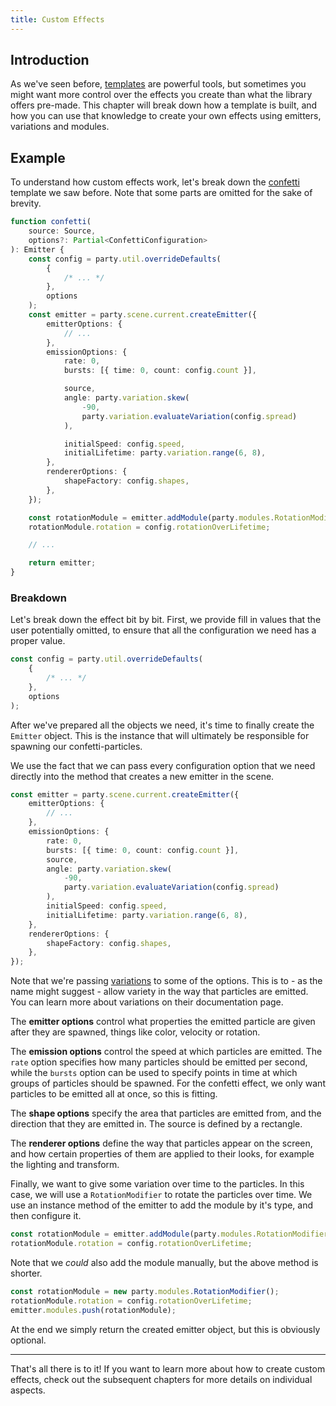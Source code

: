 ```yaml
---
title: Custom Effects
---
```


## Introduction

As we've seen before, [templates](/docs/templates) are powerful tools, but sometimes you might want more control over the effects you create than what the library offers pre-made. This chapter will break down how a template is built, and how you can use that knowledge to create your own effects using emitters, variations and modules.

## Example

To understand how custom effects work, let's break down the [confetti](/docs/templates#confetti) template we saw before. Note that some parts are omitted for the sake of brevity.

```ts
function confetti(
    source: Source,
    options?: Partial<ConfettiConfiguration>
): Emitter {
    const config = party.util.overrideDefaults(
        {
            /* ... */
        },
        options
    );
    const emitter = party.scene.current.createEmitter({
        emitterOptions: {
            // ...
        },
        emissionOptions: {
            rate: 0,
            bursts: [{ time: 0, count: config.count }],

            source,
            angle: party.variation.skew(
                -90,
                party.variation.evaluateVariation(config.spread)
            ),

            initialSpeed: config.speed,
            initialLifetime: party.variation.range(6, 8),
        },
        rendererOptions: {
            shapeFactory: config.shapes,
        },
    });

    const rotationModule = emitter.addModule(party.modules.RotationModifier);
    rotationModule.rotation = config.rotationOverLifetime;

    // ...

    return emitter;
}
```

### Breakdown

Let's break down the effect bit by bit. First, we provide fill in values that the user potentially omitted, to ensure that all the configuration we need has a proper value.

```ts
const config = party.util.overrideDefaults(
    {
        /* ... */
    },
    options
);
```

After we've prepared all the objects we need, it's time to finally create the `Emitter` object. This is the instance that will ultimately be responsible for spawning our confetti-particles.

We use the fact that we can pass every configuration option that we need directly into the method that creates a new emitter in the scene.

```ts
const emitter = party.scene.current.createEmitter({
    emitterOptions: {
        // ...
    },
    emissionOptions: {
        rate: 0,
        bursts: [{ time: 0, count: config.count }],
        source,
        angle: party.variation.skew(
            -90,
            party.variation.evaluateVariation(config.spread)
        ),
        initialSpeed: config.speed,
        initialLifetime: party.variation.range(6, 8),
    },
    rendererOptions: {
        shapeFactory: config.shapes,
    },
});
```

Note that we're passing [variations](/docs/variations) to some of the options. This is to - as the name might suggest - allow variety in the way that particles are emitted. You can learn more about variations on their documentation page.

The **emitter options** control what properties the emitted particle are given after they are spawned, things like color, velocity or rotation.

The **emission options** control the speed at which particles are emitted. The `rate` option specifies how many particles should be emitted per second, while the `bursts` option can be used to specify points in time at which groups of particles should be spawned. For the confetti effect, we only want particles to be emitted all at once, so this is fitting.

The **shape options** specify the area that particles are emitted from, and the direction that they are emitted in. The source is defined by a rectangle.

The **renderer options** define the way that particles appear on the screen, and how certain properties of them are applied to their looks, for example the lighting and transform.

Finally, we want to give some variation over time to the particles. In this case, we will use a `RotationModifier` to rotate the particles over time. We use an instance method of the emitter to add the module by it's type, and then configure it.

```ts
const rotationModule = emitter.addModule(party.modules.RotationModifier);
rotationModule.rotation = config.rotationOverLifetime;
```

Note that we _could_ also add the module manually, but the above method is shorter.

```ts
const rotationModule = new party.modules.RotationModifier();
rotationModule.rotation = config.rotationOverLifetime;
emitter.modules.push(rotationModule);
```

At the end we simply return the created emitter object, but this is obviously optional.

---

That's all there is to it! If you want to learn more about how to create custom effects, check out the subsequent chapters for more details on individual aspects.
